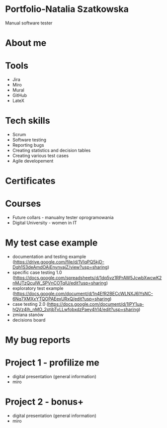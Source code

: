# Portfolio-Natalia Szatkowska
Manual software tester
# About me 

# Tools
* Jira
* Miro
* Mural
* GitHub
* LateX

# Tech skills
* Scrum 
* Software testing
* Reporting bugs
* Creating statistics and decision tables
* Creating various test cases
* Agile developement

# Certificates

# Courses
* Future collars - manualny tester oprogramowania
* Digital University - women in IT

# My test case example
* documentation and testing example (https://drive.google.com/file/d/1VIqPQ5kjD-Dqh1S3deAmdOAiEnynvajZ/view?usp=sharing)
* specific case testing 1.0  (https://docs.google.com/spreadsheets/d/1dq5vz1RPrAW5JcwbXwcwK2nMJTzQculW_SPVnCOTqIU/edit?usp=sharing)
* exploratory test example (https://docs.google.com/document/d/1n4EfR2BECcWLNXJ6lYsNC-6Nq7XMXxYTQOPAEexURxQ/edit?usp=sharing)
* case testing 2.0 (https://docs.google.com/document/d/1lPY1ua-hQVz4Ih_nMO_2otjbTvLLwfobxdzPaey4h14/edit?usp=sharing)
* zmiana stanów
* decisions board

# My bug reports

# Project 1 - profilize me
* digital presentation (general information)
* miro

# Project 2 - bonus+
* digital presentation (general information)
* miro
